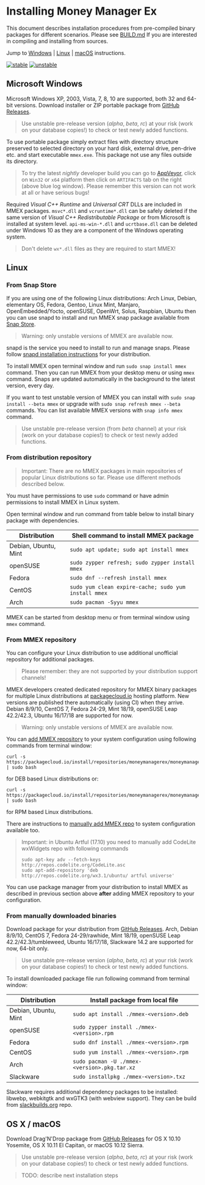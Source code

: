 Installing Money Manager Ex
===========================

This document describes installation procedures from pre-compiled binary
packages for different scenarios. Please see [BUILD.md] If you are
interested in compiling and installing from sources.

Jump to [Windows] | [Linux] | [macOS] instructions.

[![stable]][GitHubLatest] [![unstable]][GitHubDL]

Microsoft Windows
-----------------

Microsoft Windows XP, 2003, Vista, 7, 8, 10 are supported, both 32 and 64-bit
versions. Download installer or ZIP portable package from
[GitHub Releases][GitHubDL].

> Use unstable pre-release version (*alpha*, *beta*, *rc*) at your risk
> (work on your database copies!) to check or test newly added functions.

To use portable package simply extract files with directory structure
preserved to selected directory on your hard disk, external drive, pen-drive
etc. and start executable `mmex.exe`. This package not use any files outside
its directory.

> To try the latest *nightly* developer build you can go to [AppVeyor], click
> on `Win32` or `x64` platform then click on `ARTIFACTS` tab on the right
> (above blue log window). Please remember this version can not work at all
> or have serious bugs!

Required *Visual C++ Runtime* and *Universal CRT* DLLs are included in MMEX
packages. `msvc*.dll` and `vcruntime*.dll` can be safely deleted if the same
version of *Visual C++ Redistributable Package* or from Microsoft is installed
at system level. `api-ms-win-*.dll` and `ucrtbase.dll` can be deleted under
Windows 10 as they are a component of the Windows operating system.

> Don't delete `wx*.dll` files as they are required to start MMEX!

Linux
-----

### From Snap Store

If you are using one of the following Linux distributions: Arch Linux, Debian,
elementary OS, Fedora, Gentoo, Linux Mint, Manjaro, OpenEmbedded/Yocto,
openSUSE, OpenWrt, Solus, Raspbian, Ubuntu then you can use snapd to install
and run MMEX snap package available from [Snap Store].

> Warning: only unstable versions of MMEX are available now.

snapd is the service you need to install to run and manage snaps. Please
follow [snapd installation instructions] for your distribution.

To install MMEX open terminal window and run `sudo snap install mmex` command.
Then you can run MMEX from your desktop menu or using `mmex` command.
Snaps are updated automatically in the background to the latest version,
every day.

If you want to test unstable version of MMEX you can install with
`sudo snap install --beta mmex` or upgrade with
`sudo snap refresh mmex --beta` commands. You can list available MMEX versions
with `snap info mmex` command.

> Use unstable pre-release version (from *beta* channel) at your risk
> (work on your database copies!) to check or test newly added functions.

### From distribution repository

> Important: There are no MMEX packages in main repositories of popular Linux
> distributions so far. Please use different methods described below.

You must have permissions to use `sudo` command or have admin permissions to
install MMEX in Linux system.

Open terminal window and run command from table below to install binary
package with dependencies.

| Distribution         | Shell command to install MMEX package                |
|----------------------|------------------------------------------------------|
| Debian, Ubuntu, Mint | `sudo apt update; sudo apt install mmex`             |
| openSUSE             | `sudo zypper refresh; sudo zypper install mmex`      |
| Fedora               | `sudo dnf --refresh install mmex`                    |
| CentOS               | `sudo yum clean expire-cache; sudo yum install mmex` |
| Arch                 | `sudo pacman -Syyu mmex`                             |

MMEX can be started from desktop menu or from terminal window using `mmex`
command.

### From MMEX repository

You can configure your Linux distribution to use additional unofficial
repository for additional packages.

> Please remember: they are not supported by your distribution support
> channels!

MMEX developers created dedicated repository for MMEX binary packages for
multiple Linux distributions at [packagecloud.io] hosting platform.
New versions are published there automatically (using CI) when they arrive.
Debian 8/9/10, CentOS 7, Fedora 24-29, Mint 18/19, openSUSE Leap 42.2/42.3,
Ubuntu 16/17/18 are supported for now.

> Warning: only unstable versions of MMEX are available now.

You can [add MMEX repository] to your system configuration using following
commands from terminal window:

    curl -s https://packagecloud.io/install/repositories/moneymanagerex/moneymanagerex/script.deb.sh | sudo bash

for DEB based Linux distributions or:

    curl -s https://packagecloud.io/install/repositories/moneymanagerex/moneymanagerex/script.rpm.sh | sudo bash

for RPM based Linux distributions.

There are instructions to [manually add MMEX repo] to system configuration
available too.

> Important: in Ubuntu Artful (17.10) you need to manually add CodeLite
> wxWidgets repo with following commands
>
>     sudo apt-key adv --fetch-keys http://repos.codelite.org/CodeLite.asc
>     sudo apt-add-repository 'deb http://repos.codelite.org/wx3.1/ubuntu/ artful universe'

You can use package manager from your distribution to install MMEX as
described in previous section above **after** adding MMEX repository to your
configuration.

### From manually downloaded binaries

Download package for your distribution from [GitHub Releases][GitHubDL].
Arch, Debian 8/9/10, CentOS 7, Fedora 24-29/rawhide, Mint 18/19, openSUSE
Leap 42.2/42.3/tumbleweed, Ubuntu 16/17/18, Slackware 14.2 are supported for now,
64-bit only.

> Use unstable pre-release version (*alpha*, *beta*, *rc*) at your risk
> (work on your database copies!) to check or test newly added functions.

To install downloaded package file run following command from terminal window:

| Distribution         | Install package from local file              |
|----------------------|----------------------------------------------|
| Debian, Ubuntu, Mint | `sudo apt install ./mmex-<version>.deb`      |
| openSUSE             | `sudo zypper install ./mmex-<version>.rpm`   |
| Fedora               | `sudo dnf install ./mmex-<version>.rpm`      |
| CentOS               | `sudo yum install ./mmex-<version>.rpm`      |
| Arch                 | `sudo pacman -U ./mmex-<version>.pkg.tar.xz` |
| Slackware            | `sudo installpkg ./mmex-<version>.txz`       |

Slackware requires additional dependency packages to be installed: libwebp,
webkitgtk and wxGTK3 (with webview support). They can be build from
[slackbuilds.org] repo.

OS X / macOS
------------

Download Drag'N'Drop package from [GitHub Releases][GitHubDL] for OS X 10.10
Yosemite, OS X 10.11 El Capitan, or macOS 10.12 Sierra.

> Use unstable pre-release version (*alpha*, *beta*, *rc*) at your risk
> (work on your database copies!) to check or test newly added functions.

> TODO: describe next installation steps

[BUILD.md]: BUILD.md
[Windows]: #microsoft-windows
[Linux]: #linux
[macOS]: #os-x--macos
[stable]: https://img.shields.io/github/release/moneymanagerex/moneymanagerex.svg?label=stable
[unstable]: https://img.shields.io/github/release/moneymanagerex/moneymanagerex/all.svg?label=unstable
[GitHubDL]:
  https://github.com/moneymanagerex/moneymanagerex/releases
  "GitHub downloads"
[GitHubLatest]:
  https://github.com/moneymanagerex/moneymanagerex/releases/latest
  "GitHub latest stable downloads"
[AppVeyor]: https://ci.appveyor.com/project/moneymanagerex/moneymanagerex
[packagecloud.io]: https://packagecloud.io/moneymanagerex/moneymanagerex
[add MMEX repository]: https://packagecloud.io/moneymanagerex/moneymanagerex/install#bash
[manually add MMEX repo]: https://packagecloud.io/moneymanagerex/moneymanagerex/install#manual
[slackbuilds.org]: https://slackbuilds.org/
[Snap Store]: https://snapcraft.io/mmex
[snapd installation instructions]: https://docs.snapcraft.io/core/install